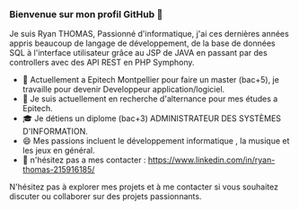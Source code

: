 ### Bienvenue sur mon profil GitHub 👋

Je suis Ryan THOMAS, Passionné d'informatique, j'ai ces dernières années appris beaucoup de langage de développement, de la base de données SQL à l'interface utilisateur grâce au JSP de JAVA en passant par des controllers avec des API REST en PHP Symphony.

- 🌱  Actuellement a Epitech Montpellier pour faire un master (bac+5), je travaille pour devenir Developpeur application/logiciel.
- 💼 Je suis actuellement en recherche d'alternance pour mes études a Epitech.
- 🎓 Je détiens un diplome (bac+3) ADMINISTRATEUR DES SYSTÈMES D'INFORMATION.
- 😄 Mes passions incluent le développement informatique , la musique et les jeux en général.
- 💬 n'hésitez pas a mes contacter : https://www.linkedin.com/in/ryan-thomas-215916185/
  
N'hésitez pas à explorer mes projets et à me contacter si vous souhaitez discuter ou collaborer sur des projets passionnants.

<!--
**crysy-rThomas/crysy-rthomas** is a ✨ _special_ ✨ repository because its `README.md` (this file) appears on your GitHub profile.

Here are some ideas to get you started:

- 🔭 I’m currently working on ...
- 🌱 I’m currently learning ...
- 👯 I’m looking to collaborate on ...
- 🤔 I’m looking for help with ...
- 💬 Ask me about ...
- 📫 How to reach me: ...
- 😄 Pronouns: ...
- ⚡ Fun fact: ...
-->
